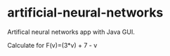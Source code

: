 # artificial-neural-networks
 Artifical neural networks app with Java GUI.

Calculate for F(v)=(3*v) + 7 - v 
